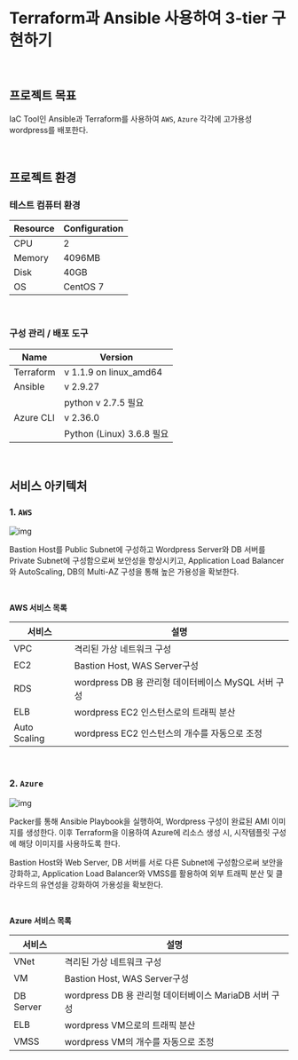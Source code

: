 # Terraform과 Ansible 사용하여 3-tier 구현하기

<br>

## 프로젝트 목표

IaC Tool인 Ansible과 Terraform를 사용하여 `AWS`, `Azure` 각각에 고가용성 wordpress를 배포한다. 

<br>


## 프로젝트 환경

###  테스트 컴퓨터 환경

| Resource | Configuration |
| -------- | ------------- |
| CPU      | 2             |
| Memory   | 4096MB        |
| Disk     | 40GB          |
| OS       | CentOS 7      |

<br>

### 구성 관리 / 배포 도구

| Name      | Version                   |
| --------- | ------------------------- |
| Terraform | v 1.1.9 on linux_amd64    |
| Ansible   | v 2.9.27                  |
|           | python v 2.7.5 필요       |
| Azure CLI | v 2.36.0                  |
|           | Python (Linux) 3.6.8 필요 |
<br>

## 서비스 아키텍처

### 1. `AWS`

![img](https://user-images.githubusercontent.com/64996121/165767459-caa6f80b-7a87-40fd-9601-c48729a60326.png)



Bastion Host를 Public Subnet에 구성하고 Wordpress Server와 DB 서버를 Private Subnet에 구성함으로써 보안성을 향상시키고, Application Load Balancer와 AutoScaling, DB의 Multi-AZ 구성을 통해 높은 가용성을 확보한다.

<br>

**AWS 서비스 목록**

| 서비스       | 설명                                                |
| ------------ | --------------------------------------------------- |
| VPC          | 격리된 가상 네트워크 구성                           |
| EC2          | Bastion Host, WAS Server구성                        |
| RDS          | wordpress DB 용 관리형 데이터베이스 MySQL 서버 구성 |
| ELB          | wordpress EC2 인스턴스로의 트래픽 분산              |
| Auto Scaling | wordpress EC2 인스턴스의 개수를 자동으로 조정       |

<br>

### 2. `Azure`

![img](https://user-images.githubusercontent.com/64996121/167747992-ef93f1cb-01dc-430f-9912-7f6519ba177f.png)

Packer를 통해 Ansible Playbook을 실행하여, Wordpress 구성이 완료된 AMI 이미지를 생성한다. 이후 Terraform을 이용하여 Azure에 리소스 생성 시, 시작템플릿 구성에 해당 이미지를 사용하도록 한다. 

Bastion Host와 Web Server, DB 서버를 서로 다른 Subnet에 구성함으로써 보안을 강화하고, Application Load Balancer와 VMSS를 활용하여 외부 트래픽 분산 및 클라우드의 유연성을 강화하여 가용성을 확보한다.

<br>

**Azure 서비스 목록**

| 서비스    | 설명                                                  |
| --------- | ----------------------------------------------------- |
| VNet      | 격리된 가상 네트워크 구성                             |
| VM        | Bastion Host, WAS Server구성                          |
| DB Server | wordpress DB 용 관리형 데이터베이스 MariaDB 서버 구성 |
| ELB       | wordpress VM으로의 트래픽 분산                        |
| VMSS      | wordpress VM의 개수를 자동으로 조정                   |

<br>

<br>
